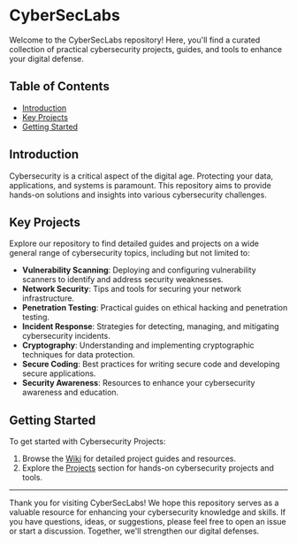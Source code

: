 # CyberSecLabs

Welcome to the CyberSecLabs repository! Here, you'll find a curated collection of practical cybersecurity projects, guides, and tools to enhance your digital defense.

## Table of Contents

- [Introduction](#introduction)
- [Key Projects](#key-projects)
- [Getting Started](#getting-started)

## Introduction

Cybersecurity is a critical aspect of the digital age. Protecting your data, applications, and systems is paramount. This repository aims to provide hands-on solutions and insights into various cybersecurity challenges.

## Key Projects

Explore our repository to find detailed guides and projects on a wide general range of cybersecurity topics, including but not limited to:

- **Vulnerability Scanning**: Deploying and configuring vulnerability scanners to identify and address security weaknesses.
- **Network Security**: Tips and tools for securing your network infrastructure.
- **Penetration Testing**: Practical guides on ethical hacking and penetration testing.
- **Incident Response**: Strategies for detecting, managing, and mitigating cybersecurity incidents.
- **Cryptography**: Understanding and implementing cryptographic techniques for data protection.
- **Secure Coding**: Best practices for writing secure code and developing secure applications.
- **Security Awareness**: Resources to enhance your cybersecurity awareness and education.

## Getting Started

To get started with Cybersecurity Projects:

1. Browse the [Wiki](../../wiki) for detailed project guides and resources.
2. Explore the [Projects](../../projects) section for hands-on cybersecurity projects and tools.

---

Thank you for visiting CyberSecLabs! We hope this repository serves as a valuable resource for enhancing your cybersecurity knowledge and skills. If you have questions, ideas, or suggestions, please feel free to open an issue or start a discussion. Together, we'll strengthen our digital defenses.
